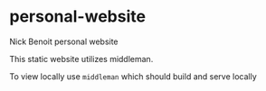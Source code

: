 # personal-website
Nick Benoit personal website

This static website utilizes middleman. 

To view locally use `middleman` which should build and serve locally
